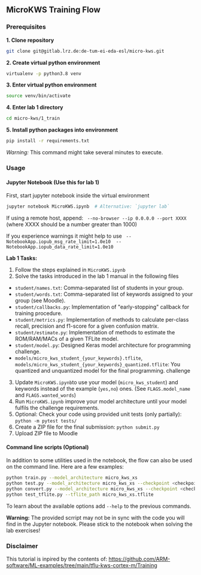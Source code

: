 ## MicroKWS Training Flow

### Prerequisites

**1. Clone repository**

```bash
git clone git@gitlab.lrz.de:de-tum-ei-eda-esl/micro-kws.git
```

**2. Create virtual python environment**

```bash
virtualenv -p python3.8 venv
```

**3. Enter virtual python environment**

```bash
source venv/bin/activate
```

**4. Enter lab 1 directory**

```bash
cd micro-kws/1_train
```

**5. Install python packages into environment**

```bash
pip install -r requirements.txt
```

*Warning:* This command might take several minutes to execute.

### Usage

#### Jupyter Notebook (Use this for lab 1)

First, start jupyter notebook inside the virtual environment

```bash
jupyter notebook MicroKWS.ipynb  # Alternative: `jupyter lab`
```

If using a remote host, append: ` --no-browser --ip 0.0.0.0 --port XXXX` (where XXXX should be a number greater than 1000)

If you experience warnings it might help to use ` --NotebookApp.iopub_msg_rate_limit=1.0e10  --NotebookApp.iopub_data_rate_limit=1.0e10`

**Lab 1 Tasks:**

1. Follow the steps explained in `MicroKWS.ipynb`
2. Solve the tasks introduced in the lab 1 manual in the following files
  - `student/names.txt`: Comma-separated list of students in your group.
  - `student/words.txt`: Comma-separated list of keywords assigned to your group (see Moodle).
  - `student/callbacks.py`: Implementation of "early-stopping" callback for training procedure.
  - `student/metrics.py`: Implementation of methods to calculate per-class recall, precision and f1-score for a given confusion matrix.
  - `student/estimate.py`: Implementation of methods to estimate the ROM/RAM/MACs of a given TFLite model.
  - `student/model.py`: Designed Keras model architecture for programming challenge.
  - `models/micro_kws_student_{your_keywords}.tflite`, `models/micro_kws_student_{your_keywords}_quantized.tflite`: You quantized and unquantized model for the final programming. challenge
3. Update `MicroKWS.ipynb`to use your model (`micro_kws_student`) and keywords instead of the example (`yes,no`) ones. (See `FLAGS.model_name` and `FLAGS.wanted_words`)
4. Run `MicroKWS.ipynb` improve your model architecture until your model fulfils the challenge requirements.
5. Optional: Check your code using provided unit tests (only partially): `python -m pytest tests/`
6. Create a ZIP file for the final submission: `python submit.py`
7. Upload ZIP file to Moodle

#### Command line scripts (Optional)

In addition to some utilities used in the notebook, the flow can also be used on the command line. Here are a few examples:

```bash
python train.py --model_architecture micro_kws_xs
python test.py --model_architecture micro_kws_xs --checkpoint <checkpoint_path>
python convert.py --model_architecture micro_kws_xs --checkpoint <checkpoint_path> --inference_type int8
python test_tflite.py --tflite_path micro_kws_xs.tflite
```

To learn about the available options add `--help` to the previous commands.

**Warning:** The provided scrript may not be in sync with the code you will find in the Jupyter notebook. Please stick to the notebook when solving the lab exercises!

### Disclaimer

This tutorial is inpired by the contents of: https://github.com/ARM-software/ML-examples/tree/main/tflu-kws-cortex-m/Training
